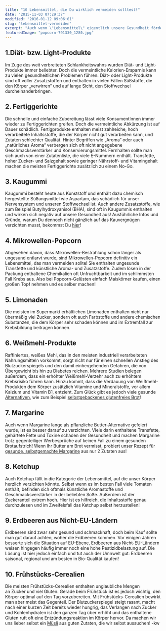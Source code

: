 ```yaml
---
title: "10 Lebensmittel, die Du wirklich vermeiden solltest!"
date: "2015-11-03 07:29:37"
modified: "2016-01-12 09:06:01"
slug: "lebensmittel-vermeiden"
excerpt: "Auch wenn \"Lebensmittel\" eigentlich unsere Gesundheit fördern und erhalten sollten, gibt es in der bestehenden Nahrungsmittel-Industrie viele Produkte, von denen man sich eher fern halten sollte!"
featuredImage: "popcorn-791330_1280.jpg"
---
```


## 1.**Diät- bzw. Light-Produkte**

Im Zuge des weit verbreiteten Schlankheitswahns wurden Diät- und Light-Produkte immer beliebter. Doch die vermeintliche Kalorien-Ersparnis kann zu vielen gesundheitlichen Problemen führen. Diät- oder Light-Produkte sind oft voller Zusatzstoffen und enthalten in vielen Fällen Süßstoffe, die den Körper „verwirren“ und auf lange Sicht, den Stoffwechsel durcheinanderbringen.

## 2\. Fertiggerichte

Die schnelle und einfache Zubereitung lässt viele KonsumentInnen immer wieder zu Fertiggerichten greifen. Doch die vermeintliche Abkürzung ist auf Dauer schädlich. Fertigprodukte enthalten meist zahlreiche, hoch verarbeitete Inhaltsstoffe, die der Körper nicht gut verarbeiten kann, und Zutaten schlechter Qualität. Hinter Begriffen wie „Aroma“ oder auch „natürliches Aroma“ verbergen sich oft nicht angegebene Geschmacksverstärker und Konservierungsmittel. Fernhalten sollte man sich auch von einer Zutatenliste, die viele E-Nummern enthält. Transfette, hoher Zucker- und Salzgehalt sowie geringer Nährstoff- und Vitamingehalt machen die meisten Fertiggerichte zusätzlich zu einem No-Go.

## 3\. Kaugummi

Kaugummi besteht heute aus Kunststoff und enthält dazu chemisch hergestellte Süßungsmittel wie Aspartam, das schädlich für unser Nervensystem und unseren Stoffwechsel ist. Auch andere Zusatzstoffe, wie zum Beispiel Butylhydroxyanisol (BHA), sind oft in Kaugummis enthalten und wirken sich negativ auf unsere Gesundheit aus! Ausführliche Infos und Gründe, warum Du dennoch nicht gänzlich auf das Kauvergnügen verzichten musst, bekommst Du [hier](https://www.veganblatt.com/kaugummis-plastikfrei)!

## 4\. Mikrowellen-Popcorn

Abgesehen davon, dass Mikrowellen-Bestrahlung schon länger als ungesund entlarvt wurde, sind Mikrowellen-Popcorn definitiv ein Lebensmittel, das man vermeiden sollte! Sie enthalten ungesunde Transfette und künstliche Aroma- und Zusatzstoffe. Zudem lösen in der Packung enthaltene Chemikalien oft Unfruchtbarkeit und im schlimmsten Fall Krebs aus. Also bei Popcorn-Gelüsten einfach Maiskörner kaufen, einen großen Topf nehmen und es selber machen!

## 5\. Limonaden

Die meisten im Supermarkt erhältlichen Limonaden enthalten nicht nur übermäßig viel Zucker, sondern oft auch Farbstoffe und andere chemischen Substanzen, die dem Körper sehr schaden können und im Extremfall zur Krebsbildung beitragen können.

## 6\. Weißmehl-Produkte

Raffiniertes, weißes Mehl, das in den meisten industriell verarbeiteten Nahrungsmitteln vorkommt, sorgt nicht nur für einen schnellen Anstieg des Blutzuckerspiegels und den damit einhergehenden Gefahren, die von Übergewicht bis hin zu Diabetes reichen. Mehrere Studien belegen außerdem, dass ein erhöhter Weißmehl-Verzehr auch zu erhöhtem Krebsrisiko führen kann. Hinzu kommt, dass die Verdauung von Weißmehl-Produkten dem Körper zusätzlich Vitamine und Mineralstoffe, vor allem Kalzium und Vitamin B1, entzieht. Zum Glück gibt es jedoch viele gesunde [Alternativen](https://www.veganblatt.com/mehl-alternativen), wie zum Beispiel [selbstgebackenes glutenfreies Brot](https://www.veganblatt.com/life-changing-bread-glutenfreies-brot)!

## 7\. Margarine

Auch wenn Margarine lange als pflanzliche Butter-Alternative gefeiert wurde, ist es besser darauf zu verzichten. Viele darin enthaltene Transfette, gehärtete Fette und Toxine schaden der Gesundheit und machen Margarine trotz gegenteiliger Werbesprüche auf keinen Fall zu einem gesunden Brotaufstrich! Wenn Ihr Butter am Brot vermisst, probiert unser Rezept für [gesunde, selbstgemachte Margarine](https://www.veganblatt.com/gesunde-vegane-margarine-selbst-gemacht) aus nur 2 Zutaten aus!

## 8\. Ketchup

Auch Ketchup fällt in die Kategorie der Lebensmittel, auf die unser Körper herzlich verzichten könnte. Selbst wenn es im besten Fall viele Tomaten enthält, befinden sich oftmals künstliche Aromastoffe und Geschmacksverstärker in der beliebten Soße. Außerdem ist der Zuckeranteil extrem hoch. Hier ist es hilfreich, die Inhaltsstoffe genau durchzulesen und im Zweifelsfall das Ketchup selbst herzustellen!

## 9\. Erdbeeren aus Nicht-EU-Ländern

Erdbeeren sind zwar sehr gesund und schmackhaft, doch beim Kauf sollte man gut darauf achten, woher die Erdbeeren kommen. Vor einigen Jahren besserte sich die Situation auf EU-Ebene, Erdbeeren aus Nicht-EU-Ländern weisen hingegen häufig immer noch eine hohe Pestizidbelastung auf. Die Lösung ist hier jedoch einfach und tut auch der Umnwelt gut: Erdbeeren saisonal, regional und am besten in Bio-Qualität kaufen!

## 10\. Frühstücks-Cerealien

Die meisten Frühstücks-Cerealien enthalten unglaubliche Mengen an Zucker und viel Gluten. Gerade beim Frühstück ist es jedoch wichtig, den Körper optimal auf den Tag vorzubereiten. Mit Frühstücks-Cerealien bewirkt man aber meist das Gegenteil. Der Blutzuckerspiegel steigt rasant, macht nach einer kurzen Zeit bereits wieder hungrig, das Verlangen nach Zucker und Kohlenhydraten ist den ganzen Tag über erhöht und das enthaltene Gluten ruft oft eine Entzündungsreaktion im Körper hervor. Da machen wir uns lieber selbst ein [Müsli](https://www.veganblatt.com/diy-muesli) aus guten Zutaten, die wir selbst aussuchen! -kw